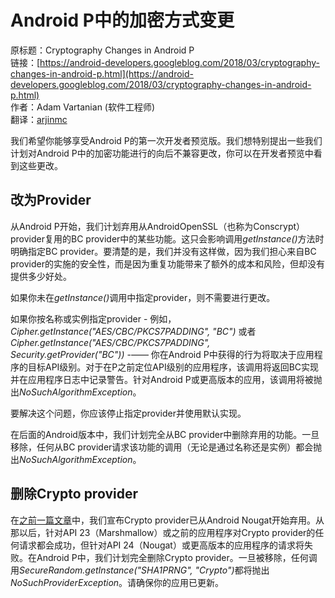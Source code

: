 # Android P中的加密方式变更

原标题：Cryptography Changes in Android P  
链接：[https://android-developers.googleblog.com/2018/03/cryptography-changes-in-android-p.html](https://android-developers.googleblog.com/2018/03/cryptography-changes-in-android-p.html)  
作者：Adam Vartanian (软件工程师)  
翻译：[arjinmc](https://github.com/arjinmc)  

我们希望你能够享受Android P的第一次开发者预览版。我们想特别提出一些我们计划对Android P中的加密功能进行的向后不兼容更改，你可以在开发者预览中看到这些更改。

## 改为Provider

从Android P开始，我们计划弃用从AndroidOpenSSL（也称为Conscrypt）provider复用的BC provider中的某些功能。这只会影响调用<i>getInstance()</i>方法时明确指定BC provider。要清楚的是，我们并没有这样做，因为我们担心来自BC provider的实施的安全性，而是因为重复功能带来了额外的成本和风险，但却没有提供多少好处。

如果你未在<i>getInstance()</i>调用中指定provider，则不需要进行更改。

如果你按名称或实例指定provider - 例如，  
<i>Cipher.getInstance("AES/CBC/PKCS7PADDING", "BC")</i> 或者  
<i>Cipher.getInstance("AES/CBC/PKCS7PADDING", Security.getProvider("BC"))</i> -—— 你在Android P中获得的行为将取决于应用程序的目标API级别。对于在P之前定位API级别的应用程序，该调用将返回BC实现并在应用程序日志中记录警告。针对Android P或更高版本的应用，该调用将被抛出<i>NoSuchAlgorithmException</i>。

要解决这个问题，你应该停止指定provider并使用默认实现。

在后面的Android版本中，我们计划完全从BC provider中删除弃用的功能。一旦移除，任何从BC provider请求该功能的调用（无论是通过名称还是实例）都会抛出<i>NoSuchAlgorithmException</i>。

## 删除Crypto provider

在[之前一篇文章](https://android-developers.googleblog.com/2016/06/security-crypto-provider-deprecated-in.html)中，我们宣布Crypto provider已从Android Nougat开始弃用。从那以后，针对API 23（Marshmallow）或之前的应用程序对Crypto provider的任何请求都会成功，但针对API 24（Nougat）或更高版本的应用程序的请求将失败。在Android P中，我们计划完全删除Crypto provider。一旦被移除，任何调用<i>SecureRandom.getInstance("SHA1PRNG", "Crypto")</i>都将抛出<i>NoSuchProviderException</i>。请确保你的应用已更新。